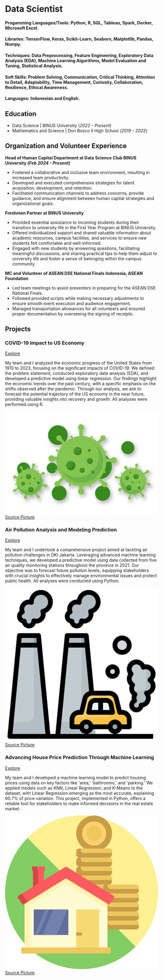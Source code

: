# Data Scientist
#### Progamming Languages/Tools:  Python, R, SQL, Tableau, Spark, Docker, Microsoft Excel. 
#### Libraries: TensorFlow, Keras, Scikit-Learn, Seaborn, Matplotlib, Pandas, Numpy. 
#### Techniques: Data Preprocessing, Feature Engineering, Exploratory Data Analysis (EDA), Machine Learning Algorithms, Model Evaluation and Tuning, Statistical Analysis.
#### Soft Skills: Problem Solving, Communication, Critical Thinking, Attention to Detail, Adaptability, Time Management, Curiosity, Collaboration, Resilience, Ethical Awareness.
#### Languages: Indonesian and English.

## Education
- Data Science | BINUS University (_2022 - Present_)
- Mathematics and Science | Don Bosco II High School (_2019 - 2022_)
  
## Organization and Volunteer Experience
**Head of Human Capital Department at Data Science Club BINUS University (_Feb 2024 - Present_)**
- Fostered a collaborative and inclusive team environment, resulting in increased team productivity.
- Developed and executed comprehensive strategies for talent acquisition, development, and retention.
- Facilitated communication channels to address concerns, provide guidance, and ensure alignment between human capital strategies and organizational goals.

**Freshmen Partner at BINUS University**
- Provided essential assistance to incoming students during their transition to university life in the First Year Program at BINUS University.
- Offered individualized support and shared valuable information about academic resources, campus facilities, and services to ensure new students felt comfortable and well-informed.
- Engaged with new students by answering questions, facilitating meaningful discussions, and sharing practical tips to help them adjust to university life and foster a sense of belonging within the campus community.

**MC and Volunteer of ASEAN DSE National Finals Indonesia, ASEAN Foundation**
- Led team meetings to assist presenters in preparing for the ASEAN DSE National Finals.
- Followed provided scripts while making necessary adjustments to ensure smooth event execution and audience engagement.
- Managed transportation allowances for all volunteers and ensured proper documentation by overseeing the signing of receipts.

## Projects
### COVID-19 Impact to US Economy
[Explore](https://github.com/kimikayz/projects/tree/1b13fa484f04de79285169472e583d47d463abb8/Data%20Mining%20%26%20Visualization%20Project)

My team and I analyzed the economic progress of the United States from 1913 to 2023, focusing on the significant impacts of COVID-19. We defined the problem statement, conducted exploratory data analysis (EDA), and developed a predictive model using linear regression. Our findings highlight the economic trends over the past century, with a specific emphasis on the shifts observed after the pandemic. Through our analysis, we aim to forecast the potential trajectory of the US economy in the near future, providing valuable insights into recovery and growth. All analyses were performed using R.

![Pic 1](./covid-19.png)
[Source Picture](https://www.simbhq.org/sbfc/covid-19-information/)

### Air Pollution Analysis and Modeling Prediction
[Explore](https://github.com/kimikayz/projects/tree/7a12d8916727133c3ccf783b9f22cb11cebea99b/Artificial%20Intelligence%20Project)

My team and I undertook a comprehensive project aimed at tackling air pollution challenges in DKI Jakarta. Leveraging advanced machine learning techniques, we developed a predictive model using data collected from five air quality monitoring stations throughout the province in 2021. Our objective was to forecast future pollution levels, equipping stakeholders with crucial insights to effectively manage environmental issues and protect public health. All analyses were conducted using Python.

![Pic 2](./air-pollution.png)
[Source Picture](https://www.freepik.com/icon/air-pollution_3432056)

### Advancing House Price Prediction Through Machine Learning
[Explore](https://github.com/kimikayz/projects/tree/7a12d8916727133c3ccf783b9f22cb11cebea99b/Machine%20Learning%20Project)

My team and I developed a machine learning model to predict housing prices using data on key factors like 'area,' 'bathrooms,' and 'parking.' We applied models such as KNN, Linear Regression, and K-Means to the dataset, with Linear Regression emerging as the most accurate, explaining 60.7% of price variation. This project, implemented in Python, offers a reliable tool for stakeholders to make informed decisions in the real estate market.

![Pic 3](./house-price.png)
[Source Picture](https://www.flaticon.com/free-icon/house-price_1044298)


